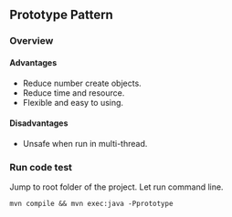 ## Prototype Pattern

### Overview

#### Advantages

- Reduce number create objects.
- Reduce time and resource.
- Flexible and easy to using.

#### Disadvantages

- Unsafe when run in multi-thread.

### Run code test

Jump to root folder of the project. Let run command line.

```shell
mvn compile && mvn exec:java -Pprototype
```
